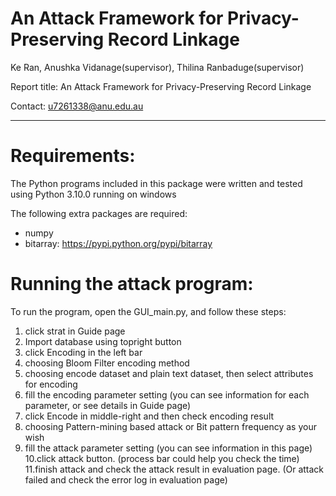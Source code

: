 An Attack Framework for Privacy-Preserving Record Linkage
=======================================================================

Ke Ran, Anushka Vidanage(supervisor), Thilina Ranbaduge(supervisor)

Report title: An Attack Framework for Privacy-Preserving Record Linkage


Contact: u7261338@anu.edu.au

-------------------------------------------------------------------

Requirements:
=============

The Python programs included in this package were written and
tested using Python 3.10.0 running on windows

The following extra packages are required:
- numpy
- bitarray:  https://pypi.python.org/pypi/bitarray

Running the attack program:
===========================

To run the program, open the GUI_main.py, and follow these steps:

1. click strat in Guide page
2. Import database using topright button
3. click Encoding in the left bar
4. choosing Bloom Filter encoding method 
5. choosing encode dataset and plain text dataset, then select attributes for encoding
6. fill the encoding parameter setting (you can see information for each parameter, or see details in Guide page)
7. click Encode in middle-right and then check encoding result
8. choosing Pattern-mining based attack or Bit pattern frequency as your wish
9. fill the attack parameter setting (you can see information in this page)
10.click attack button. (process bar could help you check the time)
11.finish attack and check the attack result in evaluation page. (Or attack failed and check the error log in evaluation page)
